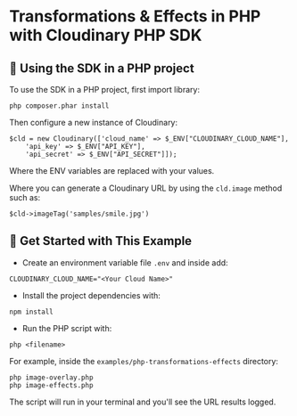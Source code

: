 # Transformations & Effects in PHP with Cloudinary PHP SDK

## 🧰 Using the SDK in a PHP project

To use the SDK in a PHP project, first import library:

```
php composer.phar install
```

Then configure a new instance of Cloudinary:

```
$cld = new Cloudinary(['cloud_name' => $_ENV["CLOUDINARY_CLOUD_NAME"], 
    'api_key' => $_ENV["API_KEY"], 
    'api_secret' => $_ENV["API_SECRET"]]);
```
Where the ENV variables are replaced with your values.

Where you can generate a Cloudinary URL by using the `cld.image` method such as:

```
$cld->imageTag('samples/smile.jpg')
```

## 🚀 Get Started with This Example

* Create an environment variable file `.env` and inside add:
```
CLOUDINARY_CLOUD_NAME="<Your Cloud Name>"
```

* Install the project dependencies with:

```
npm install
```

* Run the PHP script with:

```
php <filename>
```

For example, inside the `examples/php-transformations-effects` directory:

```
php image-overlay.php
php image-effects.php
```

The script will run in your terminal and you'll see the URL results logged.